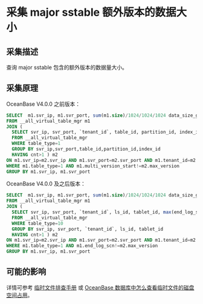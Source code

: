# 采集 major sstable 额外版本的数据大小

## 采集描述

查询 major sstable 包含的额外版本的数据量大小。

## 采集原理

OceanBase V4.0.0 之前版本：

```sql
SELECT  m1.svr_ip, m1.svr_port, sum(m1.size)/1024/1024/1024 data_size_gb 
FROM __all_virtual_table_mgr m1 
JOIN ( 
  SELECT svr_ip, svr_port, `tenant_id`, table_id, partition_id, index_id, max(multi_version_start) max_version, count(*) cnt  
  FROM __all_virtual_table_mgr
  WHERE table_type=1 
  GROUP BY svr_ip,svr_port,table_id,partition_id,index_id
  HAVING cnt>1 ) m2 
ON m1.svr_ip=m2.svr_ip AND m1.svr_port=m2.svr_port AND m1.tenant_id=m2.tenant_id AND m1.table_id=m2.table_id AND m1.partition_id=m2.partition_id AND m1.index_id=m2.index_id 
WHERE m1.table_type=1 AND m1.multi_version_start!=m2.max_version 
GROUP BY m1.svr_ip, m1.svr_port
```

OceanBase V4.0.0 及之后版本：

```sql
SELECT  m1.svr_ip, m1.svr_port, sum(m1.size)/1024/1024/1024 data_size_gb 
FROM __all_virtual_table_mgr m1 
JOIN ( 
  SELECT svr_ip, svr_port, `tenant_id`, ls_id, tablet_id, max(end_log_scn) max_version, count(*) cnt  
  FROM __all_virtual_table_mgr
  WHERE table_type=10
  GROUP BY svr_ip, svr_port, `tenant_id`, ls_id, tablet_id
  HAVING cnt>1 ) m2 
ON m1.svr_ip=m2.svr_ip AND m1.svr_port=m2.svr_port AND m1.tenant_id=m2.tenant_id AND m1.ls_id=m2.ls_id AND m1.tablet_id=m2.tablet_id
WHERE m1.table_type=1 AND m1.end_log_scn!=m2.max_version 
GROUP BY m1.svr_ip, m1.svr_port
```

## 可能的影响

详情可参考 [临时文件排查手册](https://www.oceanbase.com/knowledge-base/oceanbase-database-1000000000685638?back=kb) 或 [OceanBase 数据库中怎么查看临时文件的磁盘空间占用](https://www.oceanbase.com/knowledge-base/oceanbase-database-1000000000209899)。
